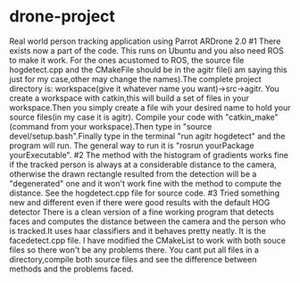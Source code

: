 # drone-project
Real world person tracking application using Parrot ARDrone 2.0 
#1
There exists now a part of the code. This runs on Ubuntu and you also need ROS to make it work.
For the ones acustomed to ROS, the source file hogdetect.cpp and the CMakeFile should be in the agitr file(i am saying this just for my case,other may change the names).The complete project directory is: workspace(give it whatever name you want)->src->agitr.
You create a workspace with catkin,this will build a set of files in your workspace.Then you simply create a file wih your desired name to hold your source files(in my case it is agitr).
Compile your code with "catkin_make"(command from your workspace).Then type in "source devel/setup.bash".Finally type in the terminal "run agitr hogdetect" and the program will run. The general way to run it is "rosrun yourPackage yourExecutable".
#2
The method with the histogram of gradients works fine if the tracked person is always at a considerable distance to the camera, otherwise the drawn rectangle resulted from the detection will be a "degenerated" one and it won't work fine with the method to compute the distance. See the hogdetect.cpp file for source code.
#3
Tried something new and different even if there were good results with the default HOG detector
There is a clean version of a fine working program that detects faces and computes the distance between the camera and the person who is tracked.It uses haar classifiers and it behaves pretty neatly. It is the facedetect.cpp file.
I have modified the CMakeList to work with both souce files so there won't be any problems there.
You cant put all files in a directory,compile both source files and see the difference between methods and the problems faced.
